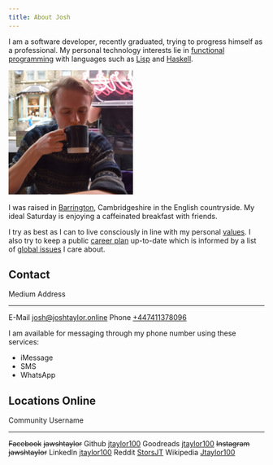 ```yaml
---
title: About Josh
---
```



I am a software developer, recently graduated, trying to progress himself as a
professional. My personal technology interests lie in [functional
programming][] with languages such as [Lisp][] and [Haskell][].

![Me drinking some tea in [Hebden Bridge][], April 2018](/images/josh.png)

I was raised in [Barrington][], Cambridgeshire in the English countryside. My
ideal Saturday is enjoying a caffeinated breakfast with friends.

I try as best as I can to live consciously in line with my personal [values][].
I also try to keep a public [career plan][] up-to-date which is informed by
a list of [global issues][] I care about.

[Barrington]: https://en.wikipedia.org/wiki/Barrington,_Cambridgeshire
[functional programming]: https://en.wikipedia.org/wiki/Functional_programming
[Lisp]: https://en.wikipedia.org/wiki/Lisp_(programming_language)
[Haskell]: https://www.haskell.org/
[Hebden Bridge]: https://en.wikipedia.org/wiki/Hebden_Bridge
[values]: /values.html
[career plan]: /career.html
[global issues]: /issues.html

## Contact

Medium  Address
------  --------------------------------------------------------
E-Mail  [josh@joshtaylor.online](mailto:josh@joshtaylor.online)
Phone   [+447411378096](tel:+447411378096)

I am available for messaging through my phone number using these services:

- iMessage
- SMS
- WhatsApp

## Locations Online

Community      Username
-------------  -------------------------------------------------------------
~~Facebook~~   ~~jawshtaylor~~
Github         [jtaylor100](https://github.com/jtaylor100)
Goodreads      [jtaylor100](https://www.goodreads.com/jtaylor100)
~~Instagram~~  ~~jawshtaylor~~
LinkedIn       [jtaylor100](https://www.linkedin.com/in/jtaylor100)
Reddit         [StorsJT](https://www.reddit.com/user/StorsJT)
Wikipedia      [Jtaylor100](https://en.wikipedia.org/wiki/User:Jtaylor100)
